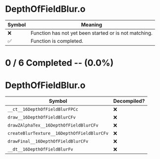 # DepthOfFieldBlur.o
| Symbol | Meaning 
| ------------- | ------------- 
| :x: | Function has not yet been started or is not matching. 
| :white_check_mark: | Function is completed. 


# 0 / 6 Completed -- (0.0%)
# DepthOfFieldBlur.o
| Symbol | Decompiled? |
| ------------- | ------------- |
| `__ct__16DepthOfFieldBlurFPCc` | :x: |
| `draw__16DepthOfFieldBlurCFv` | :x: |
| `drawZAlphaTex__16DepthOfFieldBlurCFv` | :x: |
| `createBlurTexture__16DepthOfFieldBlurCFv` | :x: |
| `drawFinal__16DepthOfFieldBlurCFv` | :x: |
| `__dt__16DepthOfFieldBlurFv` | :x: |
